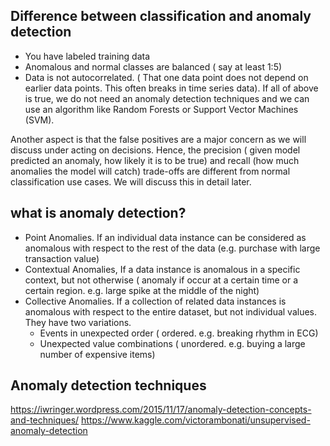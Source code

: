 ## Difference between classification and anomaly detection
* You have labeled training data
* Anomalous and normal classes are balanced ( say at least 1:5)
* Data is not autocorrelated. ( That one data point does not depend on earlier data points. This often breaks in time series data).
If all of above is true, we do not need an anomaly detection techniques and we can use an algorithm like Random Forests or Support Vector Machines (SVM).

Another aspect is that the false positives are a major concern as we will discuss under acting on decisions. Hence, the precision ( given model predicted an anomaly, how likely it is to be true)  and recall (how much anomalies the model will catch) trade-offs are different from normal classification use cases. We will discuss this in detail later.

## what is anomaly detection?
* Point Anomalies. If an individual data instance can be considered as anomalous with respect to the rest of the data (e.g. purchase with large transaction value)
* Contextual Anomalies, If a data instance is anomalous in a specific context, but not otherwise ( anomaly if occur at a certain time or a certain region. e.g. large spike at the middle of the night)
* Collective Anomalies. If a collection of related data instances is anomalous with respect to the entire dataset, but not individual values. They have two variations.
  * Events in unexpected order ( ordered. e.g. breaking rhythm in ECG)
  * Unexpected value combinations ( unordered. e.g. buying a large number of expensive items)

## Anomaly detection techniques

https://iwringer.wordpress.com/2015/11/17/anomaly-detection-concepts-and-techniques/
https://www.kaggle.com/victorambonati/unsupervised-anomaly-detection
